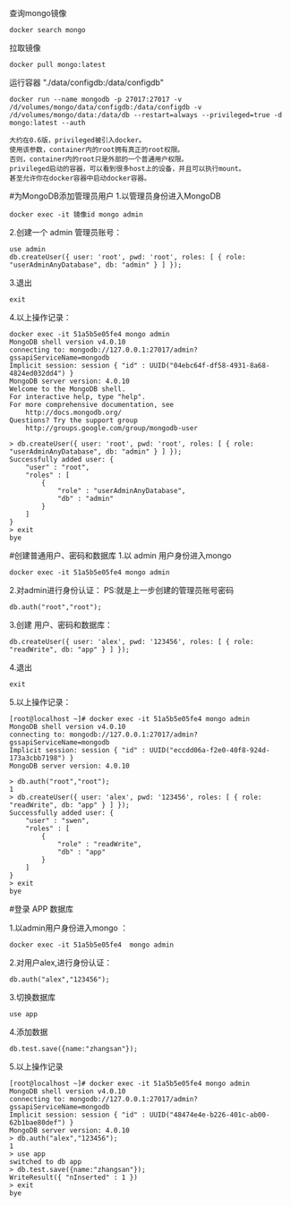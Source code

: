 查询mongo镜像
```shell
docker search mongo
```

拉取镜像
```shell
docker pull mongo:latest
```

运行容器
"./data/configdb:/data/configdb"
```shell
docker run --name mongodb -p 27017:27017 -v /d/volumes/mongo/data/configdb:/data/configdb -v /d/volumes/mongo/data:/data/db --restart=always --privileged=true -d mongo:latest --auth 
```
```text
大约在0.6版，privileged被引入docker。
使用该参数，container内的root拥有真正的root权限。
否则，container内的root只是外部的一个普通用户权限。
privileged启动的容器，可以看到很多host上的设备，并且可以执行mount。
甚至允许你在docker容器中启动docker容器。
```


#为MongoDB添加管理员用户
1.以管理员身份进入MongoDB
```shell
docker exec -it 镜像id mongo admin
```
2.创建一个 admin 管理员账号：
```shell
use admin
db.createUser({ user: 'root', pwd: 'root', roles: [ { role: "userAdminAnyDatabase", db: "admin" } ] });
```
3.退出
```shell
exit
```

4.以上操作记录：
```text
docker exec -it 51a5b5e05fe4 mongo admin
MongoDB shell version v4.0.10
connecting to: mongodb://127.0.0.1:27017/admin?gssapiServiceName=mongodb
Implicit session: session { "id" : UUID("04ebc64f-df58-4931-8a68-4824ed032dd4") }
MongoDB server version: 4.0.10
Welcome to the MongoDB shell.
For interactive help, type "help".
For more comprehensive documentation, see
	http://docs.mongodb.org/
Questions? Try the support group
	http://groups.google.com/group/mongodb-user

> db.createUser({ user: 'root', pwd: 'root', roles: [ { role: "userAdminAnyDatabase", db: "admin" } ] });
Successfully added user: {
	"user" : "root",
	"roles" : [
		{
			"role" : "userAdminAnyDatabase",
			"db" : "admin"
		}
	]
}
> exit
bye
```


#创建普通用户、密码和数据库
1.以 admin 用户身份进入mongo
```shell
docker exec -it 51a5b5e05fe4 mongo admin
```

2.对admin进行身份认证： PS:就是上一步创建的管理员账号密码
```shell
db.auth("root","root");
```

3.创建 用户、密码和数据库：
```shell
db.createUser({ user: 'alex', pwd: '123456', roles: [ { role: "readWrite", db: "app" } ] });
```

4.退出
```shell
exit
```

5.以上操作记录：
```text
[root@localhost ~]# docker exec -it 51a5b5e05fe4 mongo admin
MongoDB shell version v4.0.10
connecting to: mongodb://127.0.0.1:27017/admin?gssapiServiceName=mongodb
Implicit session: session { "id" : UUID("eccdd06a-f2e0-40f8-924d-173a3cbb7198") }
MongoDB server version: 4.0.10

> db.auth("root","root");
1
> db.createUser({ user: 'alex', pwd: '123456', roles: [ { role: "readWrite", db: "app" } ] });
Successfully added user: {
	"user" : "swen",
	"roles" : [
		{
			"role" : "readWrite",
			"db" : "app"
		}
	]
}
> exit
bye
```

#登录 APP 数据库

1.以admin用户身份进入mongo ：
```shell
docker exec -it 51a5b5e05fe4  mongo admin
```

2.对用户alex,进行身份认证：
```shell
db.auth("alex","123456");
```

3.切换数据库
```shell
use app
```

4.添加数据
```shell
db.test.save({name:"zhangsan"});
```

5.以上操作记录
```text
[root@localhost ~]# docker exec -it 51a5b5e05fe4 mongo admin
MongoDB shell version v4.0.10
connecting to: mongodb://127.0.0.1:27017/admin?gssapiServiceName=mongodb
Implicit session: session { "id" : UUID("48474e4e-b226-401c-ab00-62b1bae80def") }
MongoDB server version: 4.0.10
> db.auth("alex","123456");
1
> use app
switched to db app
> db.test.save({name:"zhangsan"});
WriteResult({ "nInserted" : 1 })
> exit
bye
```



